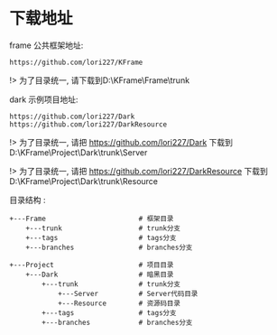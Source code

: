 # 下载地址

frame 公共框架地址: 

    https://github.com/lori227/KFrame

!> 为了目录统一, 请下载到D:\KFrame\Frame\trunk

dark 示例项目地址:

    https://github.com/lori227/Dark
	https://github.com/lori227/DarkResource

!> 为了目录统一, 请把 https://github.com/lori227/Dark 下载到 D:\KFrame\Project\Dark\trunk\Server

!> 为了目录统一, 请把 https://github.com/lori227/DarkResource 下载到 D:\KFrame\Project\Dark\trunk\Resource

目录结构 :

	+---Frame						# 框架目录
		+---trunk					# trunk分支
		+---tags					# tags分支
		+---branches				# branches分支

	+---Project						# 项目目录
		+---Dark					# 暗黑目录
			+---trunk				# trunk分支
				+---Server			# Server代码目录
        		+---Resource		# 资源码目录
			+---tags				# tags分支
			+---branches          	# branches分支  